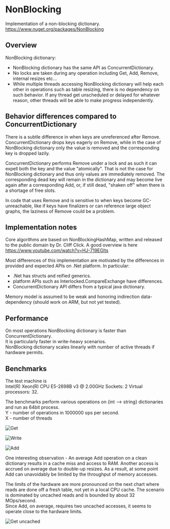 # NonBlocking
Implementation of a non-blocking dictionary.  
https://www.nuget.org/packages/NonBlocking

## Overview

NonBlocking dictionary:

- NonBlocking dictionary has the same API as ConcurrentDictionary.
- No locks are taken during any operation including Get, Add, Remove, internal resizes etc...
- While multiple threads accessing NonBlocking dictionary will help each other in operations such as table resizing, there is no dependency on such behavior. If any thread get unscheduled or delayed for whatever reason, other threads will be able to make progress independently.

## Behavior differences compared to ConcurrentDictionary
There is a subtle difference in when keys are unreferenced after Remove. ConcurrentDictionary drops keys eagerly on Remove, while in the case of NonBlocking dictionary only the value is removed and the corresponding key is dropped lazily.  

ConcurrentDictionary performs Remove under a lock and as such it can expell both the key and the value "atomically". That is not the case for NonBlocking dictionary and thus only values are immediately removed. The corresponding dead key will remain in the dictionary and may become live again after a corresponding Add, or, if still dead, "shaken off" when there is a shortage of free slots.

In code that uses Remove and is sensitive to when keys become GC-unreachable, like if keys have finalizers or can reference large object graphs, the laziness of Remove could be a problem.

## Implementation notes
Core algorithms are based on NonBlockingHashMap, written and released to the public domain by Dr. Cliff Click.
A good overview is here https://www.youtube.com/watch?v=HJ-719EGIts

Most differences of this implementation are motivated by the differences in provided and expected APIs on .Net platform. In particular:
- .Net has structs and reified generics.
- platform APIs such as Interlocked.CompareExchange have differences.
- ConcurrentDictionary API differs from a typical java dictionary.

Memory model is assumed to be weak and honoring indirection data-dependency (should work on ARM, but not yet tested).

## Performance

On most operations NonBlocking dictionary is faster than ConcurrentDictionary.  
It is particularly faster in write-heavy scenarios.  
NonBlocking dictionary scales linearly with number of active threads if hardware permits.  

## Benchmarks

The test machine is  
	Intel(R) Xeon(R) CPU E5-2698B v3 @ 2.00GHz	Sockets:	2	Virtual processors:	32.

The benchmarks perform various operations on {int --> string} dictionaries and run as 64bit process.  
Y - number of operations in 1000000 ops per second.  
X - number of threads  

![Get](/../pictures//Graphs/Read.png?raw=true "Random Get")

![Write](/../pictures//Graphs/Write.png?raw=true "Random Write")

![Add](/../pictures//Graphs/Add.png?raw=true "Random Add")

One interesting observation - An average Add operation on a clean dictionary results in a cache miss and access to RAM. Another access is accrued on average due to double-up resizes. As a result, at some point Add can unavoidably be limited by the throughput of memory accesses. 

The limits of the hardware are more pronounced on the next chart where reads are done off a fresh table, not yet in a local CPU cache.
The scenario is dominated by uncached reads and is bounded by about 32 MOps/second.  
Since Add, on average, requires two uncached accesses, it seems to operate close to the hardware limits.

![Get uncached](/../pictures//Graphs/ReadNocached.png?raw=true "Random Get fm Fresh table")




